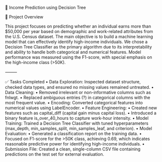 📌 Income Prediction using Decision Tree

📖 Project Overview

This project focuses on predicting whether an individual earns more than $50,000 per year based on demographic and work-related attributes from the U.S. Census dataset. The main objective is to build a machine learning model that can effectively identify high-income individuals.
We chose a Decision Tree Classifier as the primary algorithm due to its interpretability and ability to handle both categorical and numerical features. Model performance was measured using the F1-score, with special emphasis on the high-income class (>50K).

⸻

✅ Tasks Completed
	•	Data Exploration: Inspected dataset structure, checked data types, and ensured no missing values remained untreated.
	•	Data Cleaning:
	•	Removed irrelevant or non-informative columns such as fnlwgt.
	•	Replaced ambiguous entries (?) in categorical columns with the most frequent value.
	•	Encoding: Converted categorical features into numerical values using LabelEncoder.
	•	Feature Engineering:
	•	Created new features such as capital_diff (capital gain minus capital loss).
	•	Introduced a binary feature is_over_40_hours to capture work-hour intensity.
	•	Model Training: Trained a Decision Tree Classifier with tuned hyperparameters (max_depth, min_samples_split, min_samples_leaf, and criterion).
	•	Model Evaluation:
	•	Generated a classification report on the training data.
	•	Focused on F1-score for the >50K class, achieving 0.69, which indicates reasonable predictive power for identifying high-income individuals.
	•	Submission File: Created a clean, single-column CSV file containing predictions on the test set for external evaluation.
